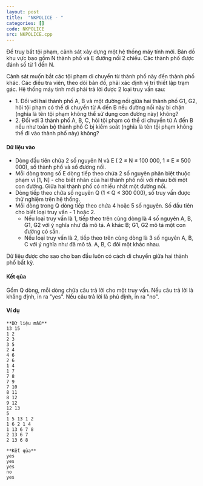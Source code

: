 ```yaml
---
layout: post
title:  "NKPOLICE - "
categories: []
code: NKPOLICE
src: NKPOLICE.cpp
---
```




  






Để truy bắt tội phạm, cảnh sát xây dựng một hệ thống máy tính mới. Bản đồ khu vực bao gồm N thành phố và E đường nối 2 chiều. Các thành phố được đánh số từ 1 đến N.

Cảnh sát muốn bắt các tội phạm di chuyển từ thành phố này đến thành phố khác. Các điều tra viên, theo dõi bản đồ, phải xác định vị trí thiết lập trạm gác. Hệ thống máy tính mới phải trả lời được 2 loại truy vấn sau:

*   1\. Đối với hai thành phố A, B và một đường nối giữa hai thành phố G1, G2, hỏi tội phạm có thể di chuyển từ A đến B nếu đường nối này bị chặn (nghĩa là tên tội phạm không thể sử dụng con đường này) không?
*   2\. Đối với 3 thành phố A, B, C, hỏi tội phạm có thể di chuyển từ A đến B nếu như toàn bộ thành phố C bị kiểm soát (nghĩa là tên tội phạm không thể đi vào thành phố này) không?

#### Dữ liệu vào

*   Dòng đầu tiên chứa 2 số nguyên N và E ( 2 ≤ N ≤ 100 000, 1 ≤ E ≤ 500 000), số thành phố và số đường nối.
*   Mỗi dòng trong số E dòng tiếp theo chứa 2 số nguyên phân biệt thuộc phạm vi \[1, N\] - cho biết nhãn của hai thành phố nối với nhau bởi một con đường. Giữa hai thành phố có nhiều nhất một đường nối.
*   Dòng tiếp theo chứa số nguyên Q (1 ≤ Q ≤ 300 000), số truy vấn được thử nghiệm trên hệ thống.
*   Mỗi dòng trong Q dòng tiếp theo chứa 4 hoặc 5 số nguyên. Số đầu tiên cho biết loại truy vấn - 1 hoặc 2.
    *   Nếu loại truy vấn là 1, tiếp theo trên cùng dòng là 4 số nguyên A, B, G1, G2 với ý nghĩa như đã mô tả. A khác B; G1, G2 mô tả một con đường có sẵn.
    *   Nếu loại truy vấn là 2, tiếp theo trên cùng dòng là 3 số nguyên A, B, C với ý nghĩa như đã mô tả. A, B, C đôi một khác nhau.

Dữ liệu được cho sao cho ban đầu luôn có cách di chuyển giữa hai thành phố bất kỳ.

#### Kết qủa

Gồm Q dòng, mỗi dòng chứa câu trả lời cho một truy vấn. Nếu câu trả lời là khẳng định, in ra "yes". Nếu câu trả lời là phủ định, in ra "no".

#### Ví dụ

```
**Dữ liệu mẫu**
13 15
1 2
2 3
3 5
2 4
4 6
2 6
1 4
1 7
7 8
7 9
7 10
8 11
8 12
9 12
12 13
5
1 5 13 1 2
1 6 2 1 4
1 13 6 7 8
2 13 6 7
2 13 6 8

**Kết qủa**
yes
yes
yes
no
yes

```

<!--more-->

